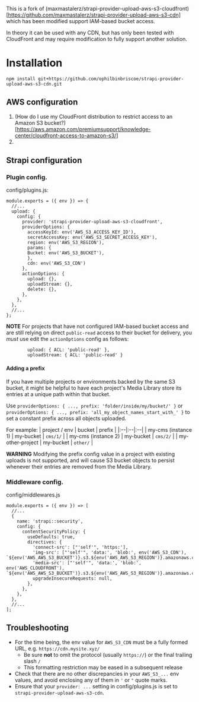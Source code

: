 This is a fork of (maxmastalerz/strapi-provider-upload-aws-s3-cloudfront)[https://github.com/maxmastalerz/strapi-provider-upload-aws-s3-cdn] which has been modified support IAM-based bucket access.

In theory it can be used with any CDN, but has only been tested with CloudFront and may require modification to fully support another solution.

# Installation

```
npm install git+https://github.com/ophilbinbriscoe/strapi-provider-upload-aws-s3-cdn.git
```

## AWS configuration

1. (How do I use my CloudFront distribution to restrict access to an Amazon S3 bucket?)[https://aws.amazon.com/premiumsupport/knowledge-center/cloudfront-access-to-amazon-s3/]
1. 

## Strapi configuration

### Plugin config.
config/plugins.js:

```
module.exports = ({ env }) => {
  //...
  upload: {
    config: {
      provider: 'strapi-provider-upload-aws-s3-cloudfront',
      providerOptions: {
        accessKeyId: env('AWS_S3_ACCESS_KEY_ID'),
        secretAccessKey: env('AWS_S3_SECRET_ACCESS_KEY'),
        region: env('AWS_S3_REGION'),
        params: {
        Bucket: env('AWS_S3_BUCKET'),
        },
        cdn: env('AWS_S3_CDN')
      },
      actionOptions: {
        upload: {},
        uploadStream: {},
        delete: {},
      },
    },
  },
  //...
};
```

**NOTE**
For projects that have not configured IAM-based bucket access and are still relying on direct `public-read` access to their bucket for delivery, you *must* use edit the `actionOptions` config as follows:

```
        upload: { ACL: 'public-read' },
        uploadStream: { ACL: 'public-read' }
```

#### Adding a prefix

If you have multiple projects or environments backed by the same S3 bucket, it might be helpful to have each project's Media Library store its entries at a unique path within that bucket.

Use `providerOptions: { ..., prefix: 'folder/inside/my/bucket/' }` or `providerOptions: { ..., prefix: 'all_my_object_names_start_with_' }` to set a constant prefix across all objects uploaded.

For example:
| project / env | bucket | prefix |
|:--|:--|:--|
| my-cms (instance 1) | my-bucket | `cms/1/` |
| my-cms (instance 2) | my-bucket | `cms/2/` |
| my-other-project | my-bucket | `other/` |

**WARNING**
Modifying the prefix config value in a project with existing uploads is not supported, and will cause S3 bucket objects to persist whenever their entries are removed from the Media Library.

### Middleware config.

config/middlewares.js

```
module.exports = ({ env }) => [
  //...
  {
    name: 'strapi::security',
    config: {
      contentSecurityPolicy: {
        useDefaults: true,
        directives: {
          'connect-src': ["'self'", 'https:'],
          'img-src': ["'self'", 'data:', 'blob:', env('AWS_S3_CDN'), `${env('AWS_AWS_S3_BUCKET')}.s3.${env('AWS_AWS_S3_REGION')}.amazonaws.com`],
          'media-src': ["'self'", 'data:', 'blob:', env('AWS_CLOUDFRONT'), `${env('AWS_AWS_S3_BUCKET')}.s3.${env('AWS_AWS_S3_REGION')}.amazonaws.com`],
          upgradeInsecureRequests: null,
        },
      },
    },
  },
  //...
];
```

## Troubleshooting
- For the time being, the env value for `AWS_S3_CDN` must be a fully formed URL, e.g. `https://cdn.mysite.xyz/`
  - Be sure **not** to omit the protocol (usually `https://`) or the final trailing slash `/`
  - This formatting restriction may be eased in a subsequent release
- Check that there are no other discrepancies in your `AWS_S3_...` env values, and avoid enclosing any of them in `'` or `"` quote marks.
- Ensure that your `provider: ...` setting in config/plugins.js is set to `strapi-provider-upload-aws-s3-cdn`.